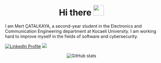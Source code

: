 # &nbsp;<h1 align="center">Hi there <img src="https://media.giphy.com/media/hvRJCLFzcasrR4ia7z/giphy.gif" width="35"></h1>


I am Mert ÇATALKAYA, a second-year student in the Electronics and Communication Engineering department at Kocaeli University.
I am working hard to improve myself in the fields of software and cybersecurity.

[![LinkedIn Profile](https://img.shields.io/badge/LinkedIn-0077B5?style=for-the-badge&logo=linkedin&logoColor=white)](https://www.linkedin.com/in/mertcatalkaya/)
![](https://visitor-badge.glitch.me/badge?page_id=MertCatalkaya)

<p align="center">
  <img src="https://github-readme-stats.vercel.app/api?username=MertCatalkaya&show_icons=true&theme=dark" alt="GitHub stats" />
</p>







